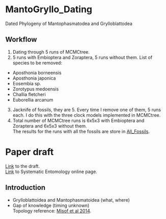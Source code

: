 # MantoGryllo_Dating
Dated Phylogeny of Mantophasmatodea and Grylloblattodea
## Workflow
1) Dating through 5 runs of MCMCtree.
2) 5 runs with Embioptera and Zoraptera, 5 runs without them. List of species to be removed:
  - Aposthonia borneensis
  - Aposthonia japonica
  - Eosembia sp.
  - Zorotypus medoensis
  - Challia fletcheri
  - Euborellia arcanum
3) Jacknife of fossils, they are 5. Every time I remove one of them, 5 runs each. I do this with the three clock models implemented in MCMCtree.
4) Total number of MCMCtree runs is 6x5x3 with Embioptera and Zoraptera and 6x5x3 without them.  
The results for the runs with all the fossils are store in [All_Fossils](All_Fossils).
# Paper draft
[Link](https://docs.google.com/document/d/1J3gq3wQtmarodkV0guRLSztjU48_idVBuGVGOqmFKoQ/edit?hl=it&pli=1#heading=h.kyh1jjl3h2e2) to the draft.  
[Link](https://resjournals.onlinelibrary.wiley.com/journal/13653113) to Systematic Entomology online page.
## Introduction
- Grylloblattoidea and Mantophasmatoidea (what, where)
- Gap of knowledge (timing unknown)  
Topology reference: [Misof et al 2014](https://www.researchgate.net/profile/Guillem-Ylla/publication/322698687/figure/fig1/AS:614339941761024@1523481464078/Phylogenetic-tree-of-insects-modified-from-Misof-et-al-2014-The-Blattodea-branch.png).
